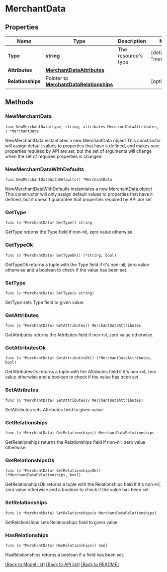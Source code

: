 # MerchantData

## Properties

Name | Type | Description | Notes
------------ | ------------- | ------------- | -------------
**Type** | **string** | The resource&#39;s type | [default to "merchants"]
**Attributes** | [**MerchantDataAttributes**](MerchantDataAttributes.md) |  | 
**Relationships** | Pointer to [**MerchantDataRelationships**](MerchantDataRelationships.md) |  | [optional] 

## Methods

### NewMerchantData

`func NewMerchantData(type_ string, attributes MerchantDataAttributes, ) *MerchantData`

NewMerchantData instantiates a new MerchantData object
This constructor will assign default values to properties that have it defined,
and makes sure properties required by API are set, but the set of arguments
will change when the set of required properties is changed

### NewMerchantDataWithDefaults

`func NewMerchantDataWithDefaults() *MerchantData`

NewMerchantDataWithDefaults instantiates a new MerchantData object
This constructor will only assign default values to properties that have it defined,
but it doesn't guarantee that properties required by API are set

### GetType

`func (o *MerchantData) GetType() string`

GetType returns the Type field if non-nil, zero value otherwise.

### GetTypeOk

`func (o *MerchantData) GetTypeOk() (*string, bool)`

GetTypeOk returns a tuple with the Type field if it's non-nil, zero value otherwise
and a boolean to check if the value has been set.

### SetType

`func (o *MerchantData) SetType(v string)`

SetType sets Type field to given value.


### GetAttributes

`func (o *MerchantData) GetAttributes() MerchantDataAttributes`

GetAttributes returns the Attributes field if non-nil, zero value otherwise.

### GetAttributesOk

`func (o *MerchantData) GetAttributesOk() (*MerchantDataAttributes, bool)`

GetAttributesOk returns a tuple with the Attributes field if it's non-nil, zero value otherwise
and a boolean to check if the value has been set.

### SetAttributes

`func (o *MerchantData) SetAttributes(v MerchantDataAttributes)`

SetAttributes sets Attributes field to given value.


### GetRelationships

`func (o *MerchantData) GetRelationships() MerchantDataRelationships`

GetRelationships returns the Relationships field if non-nil, zero value otherwise.

### GetRelationshipsOk

`func (o *MerchantData) GetRelationshipsOk() (*MerchantDataRelationships, bool)`

GetRelationshipsOk returns a tuple with the Relationships field if it's non-nil, zero value otherwise
and a boolean to check if the value has been set.

### SetRelationships

`func (o *MerchantData) SetRelationships(v MerchantDataRelationships)`

SetRelationships sets Relationships field to given value.

### HasRelationships

`func (o *MerchantData) HasRelationships() bool`

HasRelationships returns a boolean if a field has been set.


[[Back to Model list]](../README.md#documentation-for-models) [[Back to API list]](../README.md#documentation-for-api-endpoints) [[Back to README]](../README.md)


